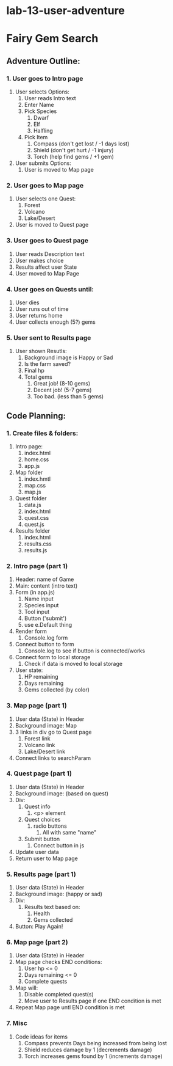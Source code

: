 # lab-13-user-adventure

# Fairy Gem Search

## Adventure Outline:
### 1. User goes to Intro page

1. User selects Options:
    1. User reads Intro text
    1. Enter Name
    1. Pick Species
        1. Dwarf
        1. Elf
        1. Halfling
    1. Pick Item
        1. Compass (don't get lost / -1 days lost)
        1. Shield (don't get hurt / -1 injury)
        1. Torch (help find gems / +1 gem)
1. User submits Options:
    1. User is moved to Map page 

### 2. User goes to Map page
1. User selects one Quest:
    1. Forest
    2. Volcano
    3. Lake/Desert
1. User is moved to Quest page

### 3. User goes to Quest page
1. User reads Description text
1. User makes choice
1. Results affect user State
1. User moved to Map Page

### 4. User goes on Quests until:
1. User dies
1. User runs out of time
1. User returns home
1. User collects enough (5?) gems

### 5. User sent to Results page
1. User shown Resutls:
    1. Background image is Happy or Sad
    1. Is the farm saved?
    1. Final hp
    1. Total gems
        1. Great job! (8-10 gems)
        1. Decent job! (5-7 gems)
        1. Too bad. (less than 5 gems)

## Code Planning:

### 1. Create files & folders:
1. Intro page:
    1. index.html
    1. home.css
    1. app.js
1. Map folder
    1. index.hmtl
    1. map.css
    1. map.js
1. Quest folder
    1. data.js
    1. index.html
    1. quest.css
    1. quest.js
1. Results folder
    1. index.html
    1. results.css
    1. results.js

### 2. Intro page (part 1)
1. Header: name of Game
1. Main: content (intro text)
1. Form (in app.js)
    1. Name input
    1. Species input
    1. Tool input
    1. Button ('submit')
    1. use e.Default thing
1. Render form
    1. Console.log form
1. Connect button to form
    1. Console.log to see if button is connected/works
1. Connect form to local storage
    1. Check if data is moved to local storage
1. User state:
    1. HP remaining
    1. Days remaining
    1. Gems collected (by color)

### 3. Map page (part 1)
1. User data (State) in Header
1. Background image: Map
1. 3 links in div go to Quest page
    1. Forest link
    1. Volcano link
    1. Lake/Desert link
1. Connect links to searchParam

### 4. Quest page (part 1)
1. User data (State) in Header
1. Background image: (based on quest)
1. Div:
    1. Quest info
        1. <p\> element
    1. Quest choices
        1. radio buttons
            1. All with same "name"
    1. Submit button
        1. Connect button in js
1. Update user data
1. Return user to Map page

### 5. Results page (part 1)
1. User data (State) in Header
1. Background image: (happy or sad)
1. Div:
    1. Results text based on:
        1. Health
        1. Gems collected
1. Button: Play Again!

### 6. Map page (part 2)
1. User data (State) in Header
1. Map page checks END conditions:
    1. User hp <= 0
    1. Days remaining <= 0
    1. Complete quests
1. Map will:
    1. Disable completed quest(s)
    1. Move user to Results page if one END condition is met
1. Repeat Map page untl END condition is met

### 7. Misc
1. Code ideas for items
    1. Compass prevents Days being increased from being lost
    1. Shield reduces damage by 1 (decrements damage)
    1. Torch increases gems found by 1 (increments damage)
    
